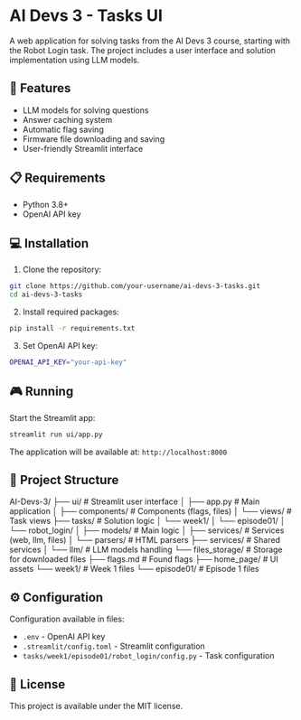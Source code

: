 # AI Devs 3 - Tasks UI

A web application for solving tasks from the AI Devs 3 course, starting with the Robot Login task. 
The project includes a user interface and solution implementation using LLM models.

## 🚀 Features

- LLM models for solving questions
- Answer caching system
- Automatic flag saving
- Firmware file downloading and saving
- User-friendly Streamlit interface

## 📋 Requirements

- Python 3.8+
- OpenAI API key

## 💻 Installation

1. Clone the repository:
```bash
git clone https://github.com/your-username/ai-devs-3-tasks.git
cd ai-devs-3-tasks
```
2. Install required packages:
```bash
pip install -r requirements.txt
```
3. Set OpenAI API key:
```bash
OPENAI_API_KEY="your-api-key"
```

## 🎮 Running

Start the Streamlit app:
```bash
streamlit run ui/app.py
```

The application will be available at: `http://localhost:8000`

## 📁 Project Structure

AI-Devs-3/
├── ui/                         # Streamlit user interface
│   ├── app.py                  # Main application
│   ├── components/             # Components (flags, files)
│   └── views/                  # Task views
├── tasks/                      # Solution logic
│   └── week1/
│       └── episode01/
│           └── robot_login/
│               ├── models/     # Main logic
│               ├── services/   # Services (web, llm, files)
│               └── parsers/    # HTML parsers
├── services/                   # Shared services
│   └── llm/                    # LLM models handling
└── files_storage/              # Storage for downloaded files
    ├── flags.md                # Found flags
    ├── home_page/              # UI assets
    └── week1/                  # Week 1 files
        └── episode01/          # Episode 1 files


## ⚙️ Configuration

Configuration available in files:
- `.env` - OpenAI API key
- `.streamlit/config.toml` - Streamlit configuration
- `tasks/week1/episode01/robot_login/config.py` - Task configuration

## 📝 License

This project is available under the MIT license.